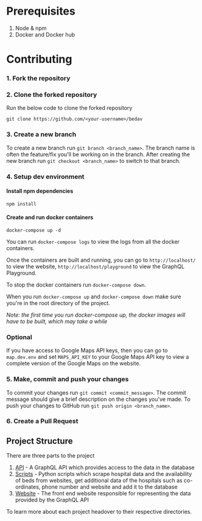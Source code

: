 # Prerequisites

1. Node & npm
2. Docker and Docker hub

# Contributing

### 1. Fork the repository

### 2. Clone the forked repository

  Run the below code to clone the forked repository

  ```
  git clone https://github.com/<your-username>/bedav
  ```

### 3. Create a new branch

  To create a new branch run `git branch <branch_name>`. The branch name is often the feature/fix you'll be working on in the branch. After creating the new branch run `git checkout <branch_name>` to switch to that branch.

### 4. Setup dev environment

#### Install npm dependencies
```
npm install
```

#### Create and run docker containers
```
docker-compose up -d
```

You can run `docker-compose logs` to view the logs from all the docker containers.

Once the containers are built and running, you can go to `http://localhost/` to view the website, `http://localhost/playground` to view the GraphQL Playground.

To stop the docker containers run `docker-compose down`.

When you run `docker-compose up` and `docker-compose down` make sure you're in the root directory of the project.

*Note: the first time you run docker-compose up, the docker images will have to be built, which may take a while*

### Optional

If you have access to Google Maps API keys, then you can go to `map.dev.env` and set `MAPS_API_KEY` to your Google Maps API key to view a complete version of the Google Maps on the website. 

### 5. Make, commit and push your changes

To commit your changes run `git commit <commit_message>`. The commit message should give a brief description on the changes you've made. To push your changes to GitHub run `git push origin <branch_name>`.

### 6. Create a Pull Request

## Project Structure

There are three parts to the project

1. [API](/api) - A GraphQL API which provides access to the data in the database
2. [Scripts](/scripts) - Python scripts which scrape hospital data and the availability of beds from websites, get additional data of the hospitals such as co-ordinates, phone number and website and add it to the database
3. [Website](/web) - The front end website responsible for representing the data provided by the GraphQL API

To learn more about each project headover to their respective directories.

